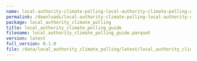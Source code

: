 ```yaml
---
name: local-authority-climate-polling-local-authority-climate-polling-guide-parquet
permalink: /downloads/local-authority-climate-polling-local-authority-climate-polling-guide-parquet/latest
package: local_authority_climate_polling
title: local_authority_climate_polling_guide
filename: local_authority_climate_polling_guide.parquet
version: latest
full_version: 0.1.0
file: /data/local_authority_climate_polling/latest/local_authority_climate_polling_guide.parquet
---
```

